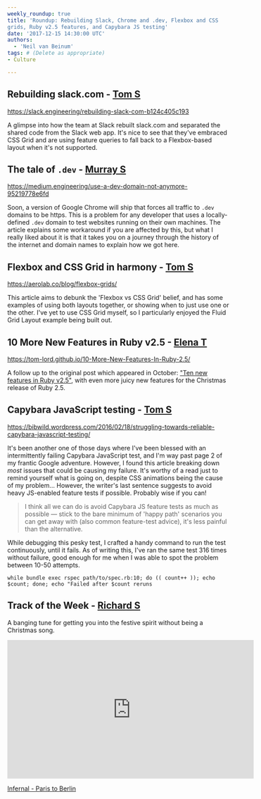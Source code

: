 ```yaml
---
weekly_roundup: true
title: 'Roundup: Rebuilding Slack, Chrome and .dev, Flexbox and CSS 
grids, Ruby v2.5 features, and Capybara JS testing'
date: '2017-12-15 14:30:00 UTC'
authors:
  - 'Neil van Beinum'
tags: # (Delete as appropriate)
- Culture

---
```


## Rebuilding slack.com - [Tom S](/people#tom-sabin)

https://slack.engineering/rebuilding-slack-com-b124c405c193

A glimpse into how the team at Slack rebuilt slack.com and separated the shared code from the Slack web app. It's nice to see that they've embraced CSS Grid and are using feature queries to fall back to a Flexbox-based layout when it's not supported.

## The tale of `.dev` - [Murray S](/people#murray-steele)

https://medium.engineering/use-a-dev-domain-not-anymore-95219778e6fd

Soon, a version of Google Chrome will ship that forces all traffic to `.dev`
domains to be https.  This is a problem for any developer that uses a
locally-defined `.dev` domain to test websites running on their own machines.
The article explains some workaround if you are affected by this, but what I
really liked about it is that it takes you on a journey through the history of
the internet and domain names to explain how we got here.

## Flexbox and CSS Grid in harmony - [Tom S](/people#tom-sabin)

https://aerolab.co/blog/flexbox-grids/

This article aims to debunk the 'Flexbox vs CSS Grid' belief, and has some examples of using both layouts together, or showing when to just use one or the other. I've yet to use CSS Grid myself, so I particularly enjoyed the Fluid Grid Layout example being built out.

## 10 More New Features in Ruby v2.5 - [Elena T](/people#elena-tanasoiu)

https://tom-lord.github.io/10-More-New-Features-In-Ruby-2.5/

A follow up to the original post which appeared in October: ["Ten new features in Ruby v2.5"](https://blog.jetbrains.com/ruby/2017/10/10-new-features-in-ruby-2-5/), with even more juicy new features for the Christmas release of Ruby 2.5.

## Capybara JavaScript testing - [Tom S](/people#tom-sabin)

https://bibwild.wordpress.com/2016/02/18/struggling-towards-reliable-capybara-javascript-testing/

It's been another one of those days where I've been blessed with an intermittently failing Capybara JavaScript test, and I'm way past page 2 of my frantic Google adventure. However, I found this article breaking down _most_ issues that could be causing my failure. It's worthy of a read just to remind yourself what is going on, despite CSS animations being the cause of my problem... However, the writer's last sentence suggests to avoid heavy JS-enabled feature tests if possible. Probably wise if you can!

> I think all we can do is avoid Capybara JS feature tests as much as possible — stick to the bare minimum of 'happy path' scenarios you can get away with (also common feature-test advice), it's less painful than the alternative.

While debugging this pesky test, I crafted a handy command to run the test continuously, until it fails. As of writing this, I've ran the same test 316 times without failure, good enough for me when I was able to spot the problem between 10-50 attempts.

`while bundle exec rspec path/to/spec.rb:10; do (( count++ )); echo $count; done; echo "Failed after $count reruns`

## Track of the Week - [Richard S](/people#richard-stobart)

A banging tune for getting you into the festive spirit without being a Christmas song.

<iframe width="560" height="315" src="https://www.youtube.com/embed/THt5u-i2d9k" frameborder="0" gesture="media" allow="encrypted-media" allowfullscreen></iframe>

[Infernal - Paris to Berlin](https://www.youtube.com/watch?v=THt5u-i2d9k)
